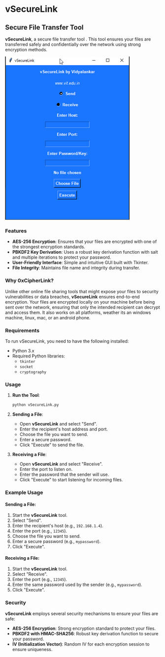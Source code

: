 # vSecureLink

## Secure File Transfer Tool

**vSecureLink**, a secure file transfer tool . This tool ensures your files are transferred safely and confidentially over the network using strong encryption methods.

![screenshot 1](/assets/ss1.png "img1")

### Features

- **AES-256 Encryption**: Ensures that your files are encrypted with one of the strongest encryption standards.
- **PBKDF2 Key Derivation**: Uses a robust key derivation function with salt and multiple iterations to protect your password.
- **User-Friendly Interface**: Simple and intuitive GUI built with Tkinter.
- **File Integrity**: Maintains file name and integrity during transfer.

### Why 0xCipherLink?

Unlike other online file sharing tools that might expose your files to security vulnerabilities or data breaches, **vSecureLink** ensures end-to-end encryption. Your files are encrypted locally on your machine before being sent over the network, ensuring that only the intended recipient can decrypt and access them. It also works on all platforms, weather its an windows machine, linux, mac, or an android phone.

### Requirements

To run vSecureLink, you need to have the following installed:

- Python 3.x
- Required Python libraries:
  - `tkinter`
  - `socket`
  - `cryptography`


### Usage

1. **Run the Tool**:
    ```sh
    python vSecureLink.py
    ```

2. **Sending a File**:
    - Open **vSecureLink** and select "Send".
    - Enter the recipient's host address and port.
    - Choose the file you want to send.
    - Enter a secure password.
    - Click "Execute" to send the file.

3. **Receiving a File**:
    - Open **vSecureLink** and select "Receive".
    - Enter the port to listen on.
    - Enter the password that the sender will use.
    - Click "Execute" to start listening for incoming files.

### Example Usage

#### Sending a File:

1. Start the **vSecureLink** tool.
2. Select "Send".
3. Enter the recipient's host (e.g., `192.168.1.4`).
4. Enter the port (e.g., `12345`).
5. Choose the file you want to send.
6. Enter a secure password (e.g., `mypassword`).
7. Click "Execute".

#### Receiving a File:

1. Start the **vSecureLink** tool.
2. Select "Receive".
3. Enter the port (e.g., `12345`).
4. Enter the same password used by the sender (e.g., `mypassword`).
5. Click "Execute".

### Security

**vSecureLink** employs several security mechanisms to ensure your files are safe:

- **AES-256 Encryption**: Strong encryption standard to protect your files.
- **PBKDF2 with HMAC-SHA256**: Robust key derivation function to secure your password.
- **IV (Initialization Vector)**: Random IV for each encryption session to ensure uniqueness.

